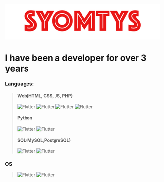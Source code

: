 ![Syomtys](https://github.com/Syomtys/Syomtys/blob/main/logo.png)


# I have been a developer for over 3 years

### Languages:
> #### Web(HTML, CSS, JS, PHP)
> ![Flutter](https://img.shields.io/badge/-HTML-ededed?style=for-the-badge&logo=HTML5&logoColor=121212)
> ![Flutter](https://img.shields.io/badge/-CSS-ededed?style=for-the-badge&logo=CSS3&logoColor=121212)
> ![Flutter](https://img.shields.io/badge/-JavaScript-ededed?style=for-the-badge&logo=JavaScript&logoColor=121212)
> ![Flutter](https://img.shields.io/badge/-PHP-ededed?style=for-the-badge&logo=PHP&logoColor=121212)
> 
> #### Python
> ![Flutter](https://img.shields.io/badge/-PyCharm-ededed?style=for-the-badge&logo=PyCharm&logoColor=121212)
> ![Flutter](https://img.shields.io/badge/-Python-ededed?style=for-the-badge&logo=python&logoColor=121212)
> 
> #### SQL(MySQL,PostgreSQL)
> ![Flutter](https://img.shields.io/badge/-MySQL-ededed?style=for-the-badge&logo=MySQL&logoColor=121212)
> ![Flutter](https://img.shields.io/badge/-PostgreSQL-ededed?style=for-the-badge&logo=PostgreSQL&logoColor=121212)

### OS 
> ![Flutter](https://img.shields.io/badge/-macOS-ededed?style=for-the-badge&logo=macOS&logoColor=121212)
> ![Flutter](https://img.shields.io/badge/-Windows-ededed?style=for-the-badge&logo=Windows&logoColor=121212)



